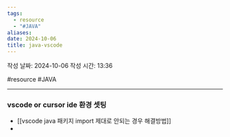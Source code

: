 ```yaml
---
tags:
  - resource
  - "#JAVA"
aliases: 
date: 2024-10-06
title: java-vscode
---
```


작성 날짜: 2024-10-06
작성 시간: 13:36

#resource #JAVA 

---

### vscode or cursor ide 환경 셋팅

- [[vscode java 패키지 import 제대로 안되는 경우 해결방법]]
- 
